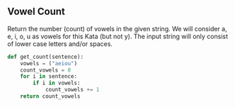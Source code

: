 ## Vowel Count

Return the number (count) of vowels in the given string.
We will consider a, e, i, o, u as vowels for this Kata (but not y).
The input string will only consist of lower case letters and/or spaces.


```python
def get_count(sentence):
    vowels = ("aeiou")
    count_vowels = 0
    for i in sentence:
        if i in vowels:
            count_vowels += 1
    return count_vowels
```
